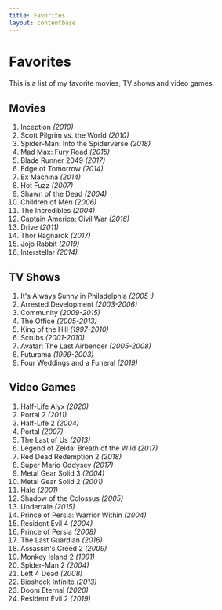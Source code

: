 ```yaml
---
title: Favorites
layout: contentbase
---
```

Favorites
======

This is a list of my favorite movies, TV shows and video games.

## Movies
1. Inception _(2010)_
2. Scott Pilgrim vs. the World _(2010)_
3. Spider-Man: Into the Spiderverse _(2018)_
4. Mad Max: Fury Road _(2015)_
5. Blade Runner 2049 _(2017)_
6. Edge of Tomorrow _(2014)_
7. Ex Machina _(2014)_
8. Hot Fuzz _(2007)_
9. Shawn of the Dead _(2004)_
10. Children of Men _(2006)_
11. The Incredibles _(2004)_
12. Captain America: Civil War _(2016)_
13. Drive _(2011)_
14. Thor Ragnarok _(2017)_
15. Jojo Rabbit _(2019)_
16. Interstellar _(2014)_

## TV Shows
1. It's Always Sunny in Philadelphia _(2005-)_
2. Arrested Development _(2003-2006)_
3. Community _(2009-2015)_
4. The Office _(2005-2013)_
5. King of the Hill _(1997-2010)_
6. Scrubs _(2001-2010)_
7. Avatar: The Last Airbender _(2005-2008)_
8. Futurama _(1999-2003)_
9. Four Weddings and a Funeral _(2019)_

## Video Games
1. Half-Life Alyx _(2020)_
2. Portal 2 _(2011)_
3. Half-Life 2 _(2004)_
4. Portal _(2007)_
5. The Last of Us _(2013)_
6. Legend of Zelda: Breath of the Wild _(2017)_
7. Red Dead Redemption 2 _(2018)_
8. Super Mario Oddysey _(2017)_
9. Metal Gear Solid 3 _(2004)_
10. Metal Gear Solid 2 _(2001)_
11. Halo _(2001)_
12. Shadow of the Colossus _(2005)_
13. Undertale _(2015)_
14. Prince of Persia: Warrior Within _(2004)_
15. Resident Evil 4 _(2004)_
16. Prince of Persia _(2008)_
17. The Last Guardian _(2016)_
18. Assassin's Creed 2 _(2009)_
19. Monkey Island 2 _(1991)_
20. Spider-Man 2 _(2004)_
21. Left 4 Dead _(2008)_
22. Bioshock Infinite _(2013)_
23. Doom Eternal _(2020)_
24. Resident Evil 2 _(2019)_